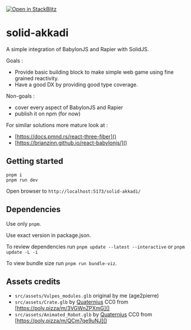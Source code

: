 [![Open in StackBlitz](https://developer.stackblitz.com/img/open_in_stackblitz_small.svg)](https://stackblitz.com/github/age2pierre/solid-akkadi?file=src%2Fmain.tsx)

# solid-akkadi

A simple integration of BabylonJS and Rapier with SolidJS.

Goals :
* Provide basic building block to make simple web game using fine grained reactivity.
* Have a good DX by providing good type coverage.

Non-goals :
* cover every aspect of BabylonJS and Rapier
* publish it on npm (for now)

For similar solutions more mature look at :
* [https://docs.pmnd.rs/react-three-fiber]()
* [https://brianzinn.github.io/react-babylonjs/]()

## Getting started

```
pnpm i
pnpm run dev
```

Open browser to `http://localhost:5173/solid-akkadi/`

## Dependencies

Use only `pnpm`.

Use exact version in package.json.

To review dependencies run `pnpm update --latest --interactive` or `pnpm update -L -i`

To view bundle size run `pnpm run bundle-viz`.

## Assets credits

- `src/assets/Vulpes_modules.glb` original by me (age2pierre)
- `src/assets/Crate.glb` by [Quaternius](https://quaternius.com/) CC0 from [https://poly.pizza/m/3VGWnZPXmG]()
- `src/assets/Animated_Robot.glb` by [Quaternius](https://quaternius.com/) CC0 from [https://poly.pizza/m/QCm7qe9uNJ]()

